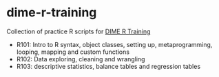 # dime-r-training
Collection of practice R scripts for [DIME R Training](https://github.com/worldbank/dime-r-training)
- R101: Intro to R syntax, object classes, setting up, metaprogramming, looping, mapping and custom functions
- R102: Data exploring, cleaning and wrangling 
- R103: descriptive statistics, balance tables and regression tables

